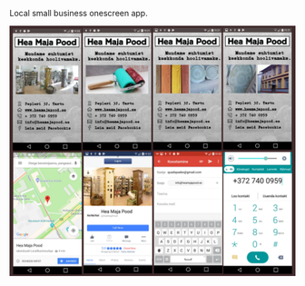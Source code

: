 Local small business onescreen app.

<img src="https://github.com/T4rmoL/LocalBusinessApp/blob/master/app/src/main/res/drawable/businessapp.jpg" width="850"/>
